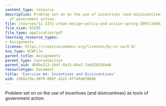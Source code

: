 ```yaml
---
content_type: resource
description: Problem set on on the use of incentives (and disincentives) as tools
  of government action.
file: /courses/11-337j-urban-design-policy-and-action-spring-2007/2460a7dad9f80897a5224f749a039806_exercise4.pdf
file_size: 65245
file_type: application/pdf
learning_resource_types:
- Assignments
license: https://creativecommons.org/licenses/by-nc-sa/4.0/
ocw_type: OCWFile
parent_title: Assignments
parent_type: CourseSection
parent_uid: db9ba313-cb4f-8a15-84a2-7a4d2b518a46
resourcetype: Document
title: 'Exercise #4: Incentives and Disincentives'
uid: 2460a7da-d9f8-0897-a522-4f749a039806
---
```

Problem set on on the use of incentives (and disincentives) as tools of government action.